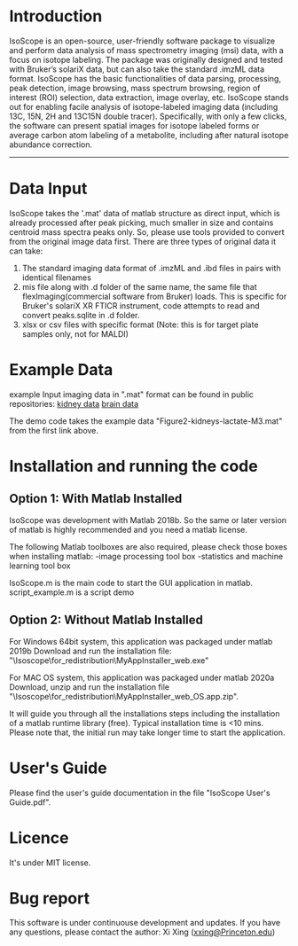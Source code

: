 # Introduction
IsoScope is an open-source, user-friendly software package to visualize and perform data analysis of mass spectrometry imaging (msi) data, with a focus on isotope labeling. The package was originally designed and tested with Bruker’s solariX data, but can also take the standard .imzML data format. IsoScope has the basic functionalities of data parsing, processing, peak detection, image browsing, mass spectrum browsing, region of interest (ROI) selection, data extraction, image overlay, etc. IsoScope stands out for enabling facile analysis of isotope-labeled imaging data (including 13C, 15N, 2H and 13C15N double tracer). Specifically, with only a few clicks, the software can present spatial images for isotope labeled forms or average carbon atom labeling of a metabolite, including after natural isotope abundance correction.

<hr>

# Data Input
IsoScope takes the '.mat' data of matlab structure as direct input, which is already processed after peak picking, much smaller in size and contains centroid mass spectra peaks only.  So, please use tools provided to convert from the original image data first. 
There are three types of original data it can take:
1. The standard imaging data format of .imzML and .ibd files in pairs with identical filenames
2. mis file along with .d folder of the same name, the same file that flexImaging(commercial software from Bruker) loads. This is specific for Bruker's solariX XR FTICR instrument, code attempts to read and convert peaks.sqlite in .d folder.
3. xlsx or csv files with specific format (Note: this is for target plate samples only, not for MALDI)  

# Example Data
example Input imaging data in ".mat" format can be found in public repositories:
[kidney data](dx.doi.org/10.6084/m9.figshare.15482112)
[brain data](dx.doi.org/10.6084/m9.figshare.15505848) 

The demo code takes the example data "Figure2-kidneys-lactate-M3.mat" from the first link above.


# Installation and running the code
## Option 1: With Matlab Installed 
IsoScope was development with Matlab 2018b.  So the same or later version of matlab is highly recommended and you need a matlab license. 

The following Matlab toolboxes are also required, please check those boxes when installing matlab:
-image processing tool box
-statistics and machine learning tool box

IsoScope.m is the main code to start the GUI application in matlab.
script_example.m is a script demo 

## Option 2: Without Matlab Installed
For Windows 64bit system, this application was packaged under matlab 2019b
Download and run the installation file: "\Isoscope\for_redistribution\MyAppInstaller_web.exe"

For MAC OS system, this application was packaged under matlab 2020a
Download, unzip and run the installation file "\Isoscope\for_redistribution\MyAppInstaller_web_OS.app.zip". 

It will guide you through all the installations steps including the installation of a matlab runtime library (free). Typical installation time is <10 mins.
Please note that, the initial run may take longer time to start the application.

# User's Guide
Please find the user's guide documentation in the file "IsoScope User's Guide.pdf".

# Licence
It's under MIT license.

# Bug report
This software is under continuouse development and updates. If you have any questions, please contact the author: Xi Xing (xxing@Princeton.edu)





